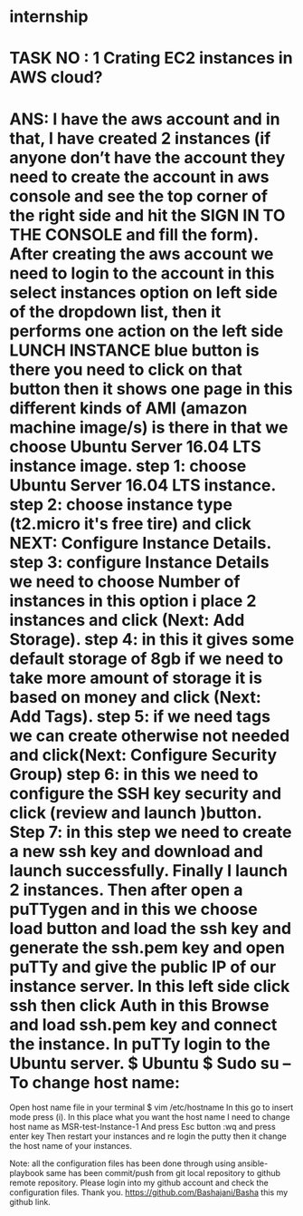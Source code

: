 # internship
TASK NO : 1
Crating EC2 instances in AWS cloud?
==================================
ANS: I have the aws account and in that, I have created 2 instances (if anyone don’t have the account they need to create the account in aws console and see the top corner of the right side and hit the SIGN IN TO THE CONSOLE and fill the form). After creating the aws account we need to login to the account in this select instances option on left side of the dropdown list, then it performs one action on the left side LUNCH INSTANCE blue button is there you need to click on that button then it shows one page in this different kinds of AMI (amazon machine image/s) is there in that we choose Ubuntu Server 16.04 LTS instance image.
step 1: choose Ubuntu Server 16.04 LTS instance.
step 2: choose instance type (t2.micro it's free tire) and click NEXT:  Configure Instance Details.
step 3: configure Instance Details we need to choose Number of instances in this option i place 2 instances and click (Next: Add Storage).
step 4: in this it gives some default storage of 8gb if we need to take more amount of storage it is based on money and click (Next: Add Tags).
step 5: if we need tags we can create otherwise not needed and click(Next: Configure Security Group)
step 6:  in this we need to configure the SSH key security and click (review and launch )button.
Step 7: in this step we need to create a new ssh key and download and launch successfully.
Finally I	 launch 2 instances.
Then after open a puTTygen and in this we choose load button and load the ssh key and generate the ssh.pem key and open puTTy and give the public IP of our instance server. In this left side click ssh then click Auth in this Browse and load ssh.pem key and connect the instance.
In puTTy login to the Ubuntu server.
$ Ubuntu
$ Sudo  su –
To change host name:
==================
Open host name file in your terminal
$ vim /etc/hostname 
In this go to insert mode press (i).
In this place what you want the host name 
I need to change host name as MSR-test-Instance-1
And press Esc button :wq and press enter key 
Then restart your instances and re login the putty then it change the host name of your instances. 


Note: all the configuration files has been done through using ansible-playbook same has been commit/push from git local repository to github remote repository.
Please login into my github account and check the configuration files.
Thank you.
https://github.com/Bashajani/Basha this my github link.




